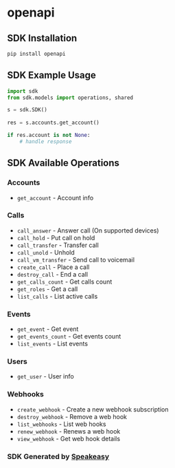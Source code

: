 # openapi

<!-- Start SDK Installation -->
## SDK Installation

```bash
pip install openapi
```
<!-- End SDK Installation -->

## SDK Example Usage
<!-- Start SDK Example Usage -->
```python
import sdk
from sdk.models import operations, shared

s = sdk.SDK()
    
res = s.accounts.get_account()

if res.account is not None:
    # handle response
```
<!-- End SDK Example Usage -->

<!-- Start SDK Available Operations -->
## SDK Available Operations

### Accounts

* `get_account` - Account info

### Calls

* `call_answer` - Answer call (On supported devices)
* `call_hold` - Put call on hold
* `call_transfer` - Transfer call
* `call_unold` - Unhold
* `call_vm_transfer` - Send call to voicemail
* `create_call` - Place a call
* `destroy_call` - End a call
* `get_calls_count` - Get calls count
* `get_roles` - Get a call
* `list_calls` - List active calls

### Events

* `get_event` - Get event
* `get_events_count` - Get events count
* `list_events` - List events

### Users

* `get_user` - User info

### Webhooks

* `create_webhook` - Create a new webhook subscription
* `destroy_webhook` - Remove a web hook
* `list_webhooks` - List web hooks
* `renew_webhook` - Renews a web hook
* `view_webhook` - Get web hook details

<!-- End SDK Available Operations -->

### SDK Generated by [Speakeasy](https://docs.speakeasyapi.dev/docs/using-speakeasy/client-sdks)
